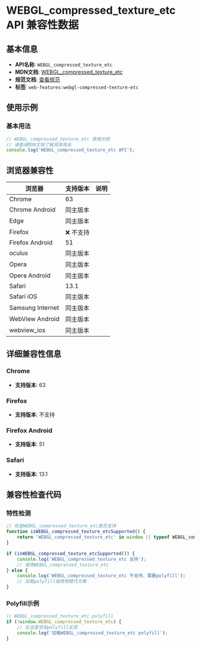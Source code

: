 # WEBGL_compressed_texture_etc API 兼容性数据

## 基本信息

- **API名称**: `WEBGL_compressed_texture_etc`
- **MDN文档**: [WEBGL_compressed_texture_etc](https://developer.mozilla.org/docs/Web/API/WEBGL_compressed_texture_etc)
- **规范文档**: [查看规范](https://registry.khronos.org/webgl/extensions/WEBGL_compressed_texture_etc/)
- **标签**: `web-features:webgl-compressed-texture-etc`

## 使用示例

### 基本用法

```javascript
// WEBGL_compressed_texture_etc 使用示例
// 请查阅MDN文档了解具体用法
console.log('WEBGL_compressed_texture_etc API');
```

## 浏览器兼容性

| 浏览器 | 支持版本 | 说明 |
|--------|----------|------|
| Chrome | 63 |  |
| Chrome Android | 同主版本 |  |
| Edge | 同主版本 |  |
| Firefox | ❌ 不支持 |  |
| Firefox Android | 51 |  |
| oculus | 同主版本 |  |
| Opera | 同主版本 |  |
| Opera Android | 同主版本 |  |
| Safari | 13.1 |  |
| Safari iOS | 同主版本 |  |
| Samsung Internet | 同主版本 |  |
| WebView Android | 同主版本 |  |
| webview_ios | 同主版本 |  |

## 详细兼容性信息

### Chrome

- **支持版本**: 63

### Firefox

- **支持版本**: 不支持

### Firefox Android

- **支持版本**: 51

### Safari

- **支持版本**: 13.1

## 兼容性检查代码

### 特性检测

```javascript
// 检查WEBGL_compressed_texture_etc是否支持
function isWEBGL_compressed_texture_etcSupported() {
    return 'WEBGL_compressed_texture_etc' in window || typeof WEBGL_compressed_texture_etc !== 'undefined';
}

if (isWEBGL_compressed_texture_etcSupported()) {
    console.log('WEBGL_compressed_texture_etc 支持');
    // 使用WEBGL_compressed_texture_etc
} else {
    console.log('WEBGL_compressed_texture_etc 不支持，需要polyfill');
    // 加载polyfill或使用替代方案
}
```

### Polyfill示例

```javascript
// WEBGL_compressed_texture_etc polyfill
if (!window.WEBGL_compressed_texture_etc) {
    // 在这里添加polyfill实现
    console.log('加载WEBGL_compressed_texture_etc polyfill');
}
```

